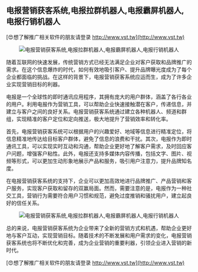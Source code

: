 ## **电报营销获客系统,电报拉群机器人,电报霸屏机器人,电报行销机器人**

[😍想了解推广相关软件的朋友请登录 http://www.vst.tw](http://www.vst.tw)

 <center><img src="https://vst.tw/MP4/tuiguang/png/0.png" alt="电报营销获客系统,电报拉群机器人,电报霸屏机器人,电报行销机器人"></center>

随着互联网的快速发展，传统营销方式已经无法满足企业对客户获取和品牌推广的需求。在这个信息爆炸的时代，如何有效地吸引客户、提升品牌曝光度成为了每个企业都面临的挑战。在这样的背景下，电报营销获客系统应运而生，成为了许多企业实现营销目标的利器。

电报是一个全球性的即时通讯应用程序，其拥有庞大的用户群体，涵盖了各行各业的用户。利用电报作为营销工具，可以帮助企业快速接触潜在客户，传递信息，并建立与客户之间的良好关系。电报营销获客系统通过建立各种机器人、频道和群组，实现精准的客户定位和定向推送，极大地提升了营销效率和转化率。

首先，电报营销获客系统可以根据用户的兴趣爱好、地域等信息进行精准定位，将信息精准地传达给目标客户群体，避免了信息的浪费和干扰。其次，电报作为即时通讯工具，可以实现实时互动和沟通，帮助企业更好地了解客户需求，及时回应客户问题，增强客户粘性。此外，电报还支持多媒体内容传播，包括文字、图片、视频等形式，可以更加生动形象地展示产品和服务，吸引用户注意力，提升品牌知名度。

在电报营销获客系统的支持下，企业可以更加高效地进行品牌推广、产品营销和客户服务，实现客户获取和留存的双赢局面。然而，需要注意的是，电报作为一种社交工具，营销行为需要符合用户习惯和规范，避免过度推销和骚扰用户，建立起良好的信任关系。

 <center><img src="https://vst.tw/MP4/tuiguang/png/7.png" alt="电报营销获客系统,电报拉群机器人,电报霸屏机器人,电报行销机器人"></center>

总的来说，电报营销获客系统为企业带来了全新的营销方式和机遇，帮助企业更好地与客户互动，实现营销目标。随着技术的不断发展和用户需求的变化，电报营销获客系统也将不断优化和完善，成为企业营销的重要利器，引领企业进入营销的新时代。

[😍想了解推广相关软件的朋友请登录 http://www.vst.tw](http://www.vst.tw)




